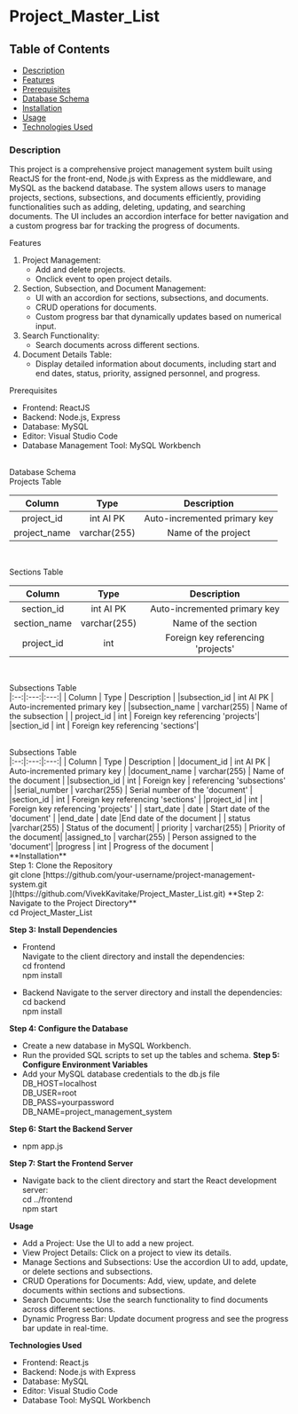 # Project_Master_List

## Table of Contents
- [Description](#description)
- [Features](#features)
- [Prerequisites](#prerequisites)
- [Database Schema](#database-schema)
- [Installation](#installation)
- [Usage](#usage)
- [Technologies Used](#technologies-used)
 
### Description
This project is a comprehensive project management system built using ReactJS for the front-end, Node.js with Express as the middleware, and MySQL as the backend database. The system allows users to manage projects, sections, subsections, and documents efficiently, providing functionalities such as adding, deleting, updating, and searching documents. The UI includes an accordion interface for better navigation and a custom progress bar for tracking the progress of documents.<br>

Features
1. Project Management:
   - Add and delete projects.
   - Onclick event to open project details.
2. Section, Subsection, and Document Management:
   - UI with an accordion for sections, subsections, and documents.
   - CRUD operations for documents.
   - Custom progress bar that dynamically updates based on numerical input.
3. Search Functionality:
   - Search documents across different sections.
4. Document Details Table:
   - Display detailed information about documents, including start and end dates, status, priority, assigned personnel, and progress.
     <br>

Prerequisites<br>
 * Frontend: ReactJS
 * Backend: Node.js, Express
 * Database: MySQL
 * Editor: Visual Studio Code
 * Database Management Tool: MySQL Workbench
<br>
Database Schema<br>
Projects Table

| Column |	Type |	Description |
|:--:|:---:|:---:|
|project_id	|int AI PK |	Auto-incremented primary key |
|project_name |	varchar(255) |	Name of the project |

<br>

Sections Table<br>

| Column |	Type |	Description |
|:--:|:---:|:---:|
|section_id	| int AI PK |	Auto-incremented primary key |
|section_name |	varchar(255) |	Name of the section|
| project_id	| int |	Foreign key referencing 'projects'|

<br>

Subsections Table<br>
|:--:|:---:|:---:|
| Column |	Type |	Description |
|subsection_id |	int AI PK	| Auto-incremented primary key |
|subsection_name	| varchar(255)	| Name of the subsection |
| project_id	| int |	Foreign key referencing 'projects'|
|section_id |	int	| Foreign key referencing 'sections'|

<br>
Subsections Table<br>
|:--:|:---:|:---:|
| Column |	Type |	Description |
|document_id	| int AI PK |	Auto-incremented primary key |
|document_name	| varchar(255) |	Name of the document |
|subsection_id |	int	| Foreign key | referencing 'subsections' |
|serial_number |	varchar(255) |	Serial number of the 'document' |
|section_id	| int	| Foreign key referencing 'sections' |
|project_id	| int	| Foreign key referencing 'projects' |
| start_date |	date	| Start date of the 'document' |
|end_date |	date	|End date of the document |
| status	|varchar(255) |	Status of the document|
| priority |	varchar(255) |	Priority of the document|
|assigned_to	| varchar(255)	| Person assigned to the 'document'|
|progress |	int |	Progress of the document |
<br>
**Installation**<br>
Step 1: Clone the Repository<br>
git clone [https://github.com/your-username/project-management-system.git<br>
](https://github.com/VivekKavitake/Project_Master_List.git)
**Step 2: Navigate to the Project Directory**<br>
cd Project_Master_List
<br>

**Step 3: Install Dependencies** <br>
 - Frontend<br>
Navigate to the client directory and install the dependencies:<br>
cd frontend<br>
npm install<br>

 - Backend
Navigate to the server directory and install the dependencies:
cd backend<br>
npm install<br>

**Step 4: Configure the Database**
 - Create a new database in MySQL Workbench.
 - Run the provided SQL scripts to set up the tables and schema.
**Step 5: Configure Environment Variables**
 - Add your MySQL database credentials to the db.js file<br>
  DB_HOST=localhost<br>
  DB_USER=root<br>
  DB_PASS=yourpassword<br>
  DB_NAME=project_management_system<br>

**Step 6: Start the Backend Server**
- npm app.js

**Step 7: Start the Frontend Server**
- Navigate back to the client directory and start the React development server:<br>
cd ../frontend<br>
npm start<br>

 **Usage**
 - Add a Project: Use the UI to add a new project.
 - View Project Details: Click on a project to view its details.
 - Manage Sections and Subsections: Use the accordion UI to add, update, or delete sections and subsections.
 - CRUD Operations for Documents: Add, view, update, and delete documents within sections and subsections.
 - Search Documents: Use the search functionality to find documents across different sections.
 - Dynamic Progress Bar: Update document progress and see the progress bar update in real-time.

**Technologies Used**
- Frontend: React.js
- Backend: Node.js with Express
- Database: MySQL
- Editor: Visual Studio Code
- Database Tool: MySQL Workbench





